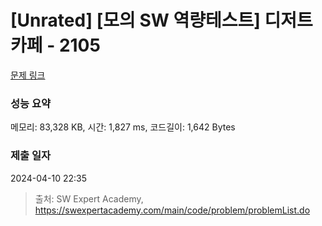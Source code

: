 # [Unrated] [모의 SW 역량테스트] 디저트 카페 - 2105 

[문제 링크](https://swexpertacademy.com/main/code/problem/problemDetail.do?contestProbId=AV5VwAr6APYDFAWu) 

### 성능 요약

메모리: 83,328 KB, 시간: 1,827 ms, 코드길이: 1,642 Bytes

### 제출 일자

2024-04-10 22:35



> 출처: SW Expert Academy, https://swexpertacademy.com/main/code/problem/problemList.do